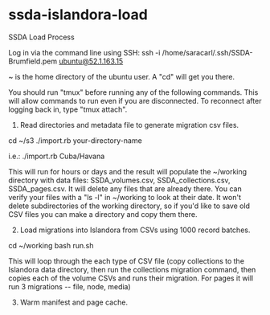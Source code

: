 # ssda-islandora-load



SSDA Load Process

Log in via the command line using SSH:
ssh -i /home/saracarl/.ssh/SSDA-Brumfield.pem ubuntu@52.1.163.15

~ is the home directory of the ubuntu user.  A "cd" will get you there.

You should run "tmux" before running any of the following commands.  This will allow commands to run even if you are disconnected.  To reconnect after logging back in, type "tmux attach".

1)  Read directories and metadata file to generate migration csv files.

cd ~/s3
./import.rb your-directory-name

i.e.:  ./import.rb Cuba/Havana

This will run for hours or days and the result will populate the ~/working directory with data files:  SSDA_volumes.csv, SSDA_collections.csv, SSDA_pages.csv.  It will delete any files that are already there.  You can verify your files with a "ls -l" in ~/working to look at their date.  It won't delete subdirectories of the working directory, so if you'd like to save old CSV files you can make a directory and copy them there.

2)  Load migrations into Islandora from CSVs using 1000 record batches.

cd ~/working
bash run.sh

This will loop through the each type of CSV file
(copy collections to the Islandora data directory, then run the collections migration command, then copies each of the volume CSVs and runs their migration.  For pages it will run 3 migrations -- file, node, media)



3)  Warm manifest and page cache.

